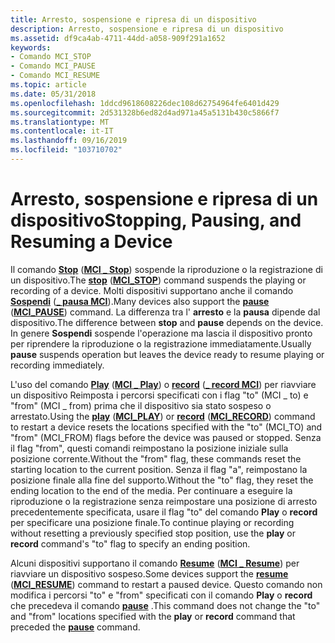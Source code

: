 ```yaml
---
title: Arresto, sospensione e ripresa di un dispositivo
description: Arresto, sospensione e ripresa di un dispositivo
ms.assetid: df9ca4ab-4711-44dd-a058-909f291a1652
keywords:
- Comando MCI_STOP
- Comando MCI_PAUSE
- Comando MCI_RESUME
ms.topic: article
ms.date: 05/31/2018
ms.openlocfilehash: 1ddcd9618608226dec108d62754964fe6401d429
ms.sourcegitcommit: 2d531328b6ed82d4ad971a45a5131b430c5866f7
ms.translationtype: MT
ms.contentlocale: it-IT
ms.lasthandoff: 09/16/2019
ms.locfileid: "103710702"
---
```

# <a name="stopping-pausing-and-resuming-a-device"></a><span data-ttu-id="290d8-106">Arresto, sospensione e ripresa di un dispositivo</span><span class="sxs-lookup"><span data-stu-id="290d8-106">Stopping, Pausing, and Resuming a Device</span></span>

<span data-ttu-id="290d8-107">Il comando [**Stop**](stop.md) ([**MCI \_ Stop**](mci-stop.md)) sospende la riproduzione o la registrazione di un dispositivo.</span><span class="sxs-lookup"><span data-stu-id="290d8-107">The [**stop**](stop.md) ([**MCI\_STOP**](mci-stop.md)) command suspends the playing or recording of a device.</span></span> <span data-ttu-id="290d8-108">Molti dispositivi supportano anche il comando [**Sospendi**](pause.md) ([**\_ pausa MCI**](mci-pause.md)).</span><span class="sxs-lookup"><span data-stu-id="290d8-108">Many devices also support the [**pause**](pause.md) ([**MCI\_PAUSE**](mci-pause.md)) command.</span></span> <span data-ttu-id="290d8-109">La differenza tra l' **arresto** e la **pausa** dipende dal dispositivo.</span><span class="sxs-lookup"><span data-stu-id="290d8-109">The difference between **stop** and **pause** depends on the device.</span></span> <span data-ttu-id="290d8-110">In genere **Sospendi** sospende l'operazione ma lascia il dispositivo pronto per riprendere la riproduzione o la registrazione immediatamente.</span><span class="sxs-lookup"><span data-stu-id="290d8-110">Usually **pause** suspends operation but leaves the device ready to resume playing or recording immediately.</span></span>

<span data-ttu-id="290d8-111">L'uso del comando [**Play**](play.md) ([**MCI \_ Play**](mci-play.md)) o [**record**](record.md) ([**\_ record MCI**](mci-record.md)) per riavviare un dispositivo Reimposta i percorsi specificati con i flag "to" (MCI \_ to) e "from" (MCI \_ from) prima che il dispositivo sia stato sospeso o arrestato.</span><span class="sxs-lookup"><span data-stu-id="290d8-111">Using the [**play**](play.md) ([**MCI\_PLAY**](mci-play.md)) or [**record**](record.md) ([**MCI\_RECORD**](mci-record.md)) command to restart a device resets the locations specified with the "to" (MCI\_TO) and "from" (MCI\_FROM) flags before the device was paused or stopped.</span></span> <span data-ttu-id="290d8-112">Senza il flag "from", questi comandi reimpostano la posizione iniziale sulla posizione corrente.</span><span class="sxs-lookup"><span data-stu-id="290d8-112">Without the "from" flag, these commands reset the starting location to the current position.</span></span> <span data-ttu-id="290d8-113">Senza il flag "a", reimpostano la posizione finale alla fine del supporto.</span><span class="sxs-lookup"><span data-stu-id="290d8-113">Without the "to" flag, they reset the ending location to the end of the media.</span></span> <span data-ttu-id="290d8-114">Per continuare a eseguire la riproduzione o la registrazione senza reimpostare una posizione di arresto precedentemente specificata, usare il flag "to" del comando **Play** o **record** per specificare una posizione finale.</span><span class="sxs-lookup"><span data-stu-id="290d8-114">To continue playing or recording without resetting a previously specified stop position, use the **play** or **record** command's "to" flag to specify an ending position.</span></span>

<span data-ttu-id="290d8-115">Alcuni dispositivi supportano il comando [**Resume**](resume.md) ([**MCI \_ Resume**](mci-resume.md)) per riavviare un dispositivo sospeso.</span><span class="sxs-lookup"><span data-stu-id="290d8-115">Some devices support the [**resume**](resume.md) ([**MCI\_RESUME**](mci-resume.md)) command to restart a paused device.</span></span> <span data-ttu-id="290d8-116">Questo comando non modifica i percorsi "to" e "from" specificati con il comando **Play** o **record** che precedeva il comando [**pause**](pause.md) .</span><span class="sxs-lookup"><span data-stu-id="290d8-116">This command does not change the "to" and "from" locations specified with the **play** or **record** command that preceded the [**pause**](pause.md) command.</span></span>

 

 




